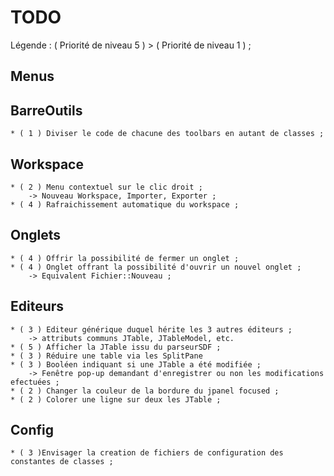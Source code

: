 TODO
====

Légende : ( Priorité de niveau 5 ) > ( Priorité de niveau 1 ) ;

Menus
-----

BarreOutils
-----------
	* ( 1 ) Diviser le code de chacune des toolbars en autant de classes ; 

Workspace
---------
	* ( 2 ) Menu contextuel sur le clic droit ;
		-> Nouveau Workspace, Importer, Exporter ;
	* ( 4 ) Rafraichissement automatique du workspace ;

Onglets
-------
	* ( 4 ) Offrir la possibilité de fermer un onglet ;
	* ( 4 ) Onglet offrant la possibilité d'ouvrir un nouvel onglet ;
		-> Equivalent Fichier::Nouveau ;
		
Editeurs
--------
	* ( 3 ) Editeur générique duquel hérite les 3 autres éditeurs ;
		-> attributs communs JTable, JTableModel, etc.
	* ( 5 ) Afficher la JTable issu du parseurSDF ;
	* ( 3 ) Réduire une table via les SplitPane
	* ( 3 ) Booléen indiquant si une JTable a été modifiée ;
		-> Fenêtre pop-up demandant d'enregistrer ou non les modifications efectuées ;
	* ( 2 ) Changer la couleur de la bordure du jpanel focused ;
	* ( 2 ) Colorer une ligne sur deux les JTable ;

Config
------ 
	* ( 3 )Envisager la creation de fichiers de configuration des constantes de classes ;
		
		

